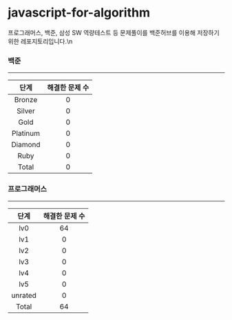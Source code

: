 
# javascript-for-algorithm

프로그래머스, 백준, 삼성 SW 역량테스트 등 문제풀이를 백준허브를 이용해 저장하기 위한 레포지토리입니다.\n
  ### 백준
  ---
  |   단계   | 해결한 문제 수 |
  | :------: | :------------: |
  |  Bronze  |       0        |
  |  Silver  |       0        |
  |   Gold   |       0          |
  | Platinum |       0      |
  | Diamond  |       0       |
  |   Ruby   |       0          |
  |  Total   |       0         |\n
  ### 프로그래머스
  ---
  |   단계   | 해결한 문제 수 |
  | :------: | :------------:           |
  |   lv0    |       64        |
  |   lv1    |       0        |
  |   lv2    |       0        |
  |   lv3    |       0        |
  |   lv4    |       0        |
  |   lv5    |       0        |
  |  unrated |       0    |
  |  Total   |       64           |
  